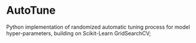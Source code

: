 # AutoTune
Python implementation of randomized automatic tuning process for model hyper-parameters, building on Scikit-Learn GridSearchCV;
